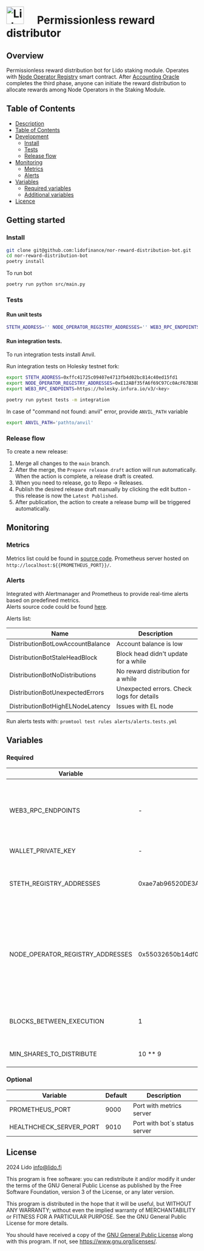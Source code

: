 # <img src="https://docs.lido.fi/img/logo.svg" alt="Lido" width="46"/>  Permissionless reward distributor

## Overview

Permissionless reward distribution bot for Lido staking module.
Operates with [Node Operator Registry](https://docs.lido.fi/contracts/node-operators-registry) smart contract.
After [Accounting Oracle](https://docs.lido.fi/guides/oracle-spec/accounting-oracle) completes the third phase,
anyone can initiate the reward distribution to allocate rewards among Node Operators in the Staking Module.

## Table of Contents

- [Description](#overview)
- [Table of Contents](#table-of-contents)
- [Development](#getting-started)
  - [Install](#install)
  - [Tests](#tests)
  - [Release flow](#release-flow)
- [Monitoring](#monitoring)
  - [Metrics](#metrics)
  - [Alerts](#alerts)
- [Variables](#variables)
  - [Required variables](#required)
  - [Additional variables](#optional)
- [Licence](#licence)

## Getting started

### Install

```bash
git clone git@github.com:lidofinance/nor-reward-distribution-bot.git
cd nor-reward-distribution-bot
poetry install
```

To run bot

```bash
poetry run python src/main.py
```

### Tests

#### Run unit tests

```bash
STETH_ADDRESS='' NODE_OPERATOR_REGISTRY_ADDRESSES='' WEB3_RPC_ENDPOINTS='' poetry run pytest tests -m unit
```

#### Run integration tests.

To run integration tests install Anvil.

Run integration tests on Holesky testnet fork:

```bash
export STETH_ADDRESS=0xffc41725c09407e4713fb4d02bc814c40ed15fd1
export NODE_OPERATOR_REGISTRY_ADDRESSES=0xE12ABf35fA6f69C97Cc0AcF67B38D3000435790e
export WEB3_RPC_ENDPOINTS=https://holesky.infura.io/v3/<key>

poetry run pytest tests -m integration
```

In case of "command not found: anvil" error, provide `ANVIL_PATH` variable

```bash
export ANVIL_PATH='pathto/anvil'
```

### Release flow

To create a new release:

1. Merge all changes to the `main` branch.
2. After the merge, the `Prepare release draft` action will run automatically. When the action is complete, a release draft is created.
3. When you need to release, go to Repo → Releases.
4. Publish the desired release draft manually by clicking the edit button - this release is now the `Latest Published`.
5. After publication, the action to create a release bump will be triggered automatically.

## Monitoring

### Metrics

Metrics list could be found in [source code](src/metrics/metrics.py).
Prometheus server hosted on `http://localhost:${{PROMETHEUS_PORT}}/`.

### Alerts

Integrated with Alertmanager and Prometheus to provide real-time alerts based on predefined metrics.  
Alerts source code could be found [here](alerts).

Alerts list:

| Name                             | Description                               |
| -------------------------------- | ----------------------------------------- |
| DistributionBotLowAccountBalance | Account balance is low                    |
| DistributionBotStaleHeadBlock    | Block head didn't update for a while      |
| DistributionBotNoDistributions   | No reward distribution for a while        |
| DistributionBotUnexpectedErrors  | Unexpected errors. Check logs for details |
| DistributionBotHighELNodeLatency | Issues with EL node                       |

Run alerts tests with: `promtool test rules alerts/alerts.tests.yml`

## Variables

### Required

| Variable                         | Default                                    | Description                                                                                                                                               |
| -------------------------------- | ------------------------------------------ | --------------------------------------------------------------------------------------------------------------------------------------------------------- |
| WEB3_RPC_ENDPOINTS               | -                                          | List of rpc endpoints that will be used to send requests (comma separated)                                                                                |
| WALLET_PRIVATE_KEY               | -                                          | Account private key                                                                                                                                       |
| STETH_REGISTRY_ADDRESSES         | 0xae7ab96520DE3A18E5e111B5EaAb095312D7fE84 | StETH token address. Address could be found [here](https://docs.lido.fi/deployed-contracts/)                                                              |
| NODE_OPERATOR_REGISTRY_ADDRESSES | 0x55032650b14df07b85bF18A3a3eC8E0Af2e028d5 | Lido Node Operator Registry module address (or based on it). Addresses could be found [here](https://docs.lido.fi/deployed-contracts/). Separate with `,` |
| BLOCKS_BETWEEN_EXECUTION         | 1                                          | Number of blocks between bot executions                                                                                                                   |
| MIN_SHARES_TO_DISTRIBUTE         | 10 \*\* 9                                  | Min number of shares to distribute                                                                                                                        |

### Optional

| Variable                | Default | Description                   |
| ----------------------- | ------- | ----------------------------- |
| PROMETHEUS_PORT         | 9000    | Port with metrics server      |
| HEALTHCHECK_SERVER_PORT | 9010    | Port with bot`s status server |

## License

2024 Lido <info@lido.fi>

This program is free software: you can redistribute it and/or modify
it under the terms of the GNU General Public License as published by
the Free Software Foundation, version 3 of the License, or any later version.

This program is distributed in the hope that it will be useful,
but WITHOUT ANY WARRANTY; without even the implied warranty of
MERCHANTABILITY or FITNESS FOR A PARTICULAR PURPOSE. See the
GNU General Public License for more details.

You should have received a copy of the [GNU General Public License](LICENSE)
along with this program. If not, see <https://www.gnu.org/licenses/>.
